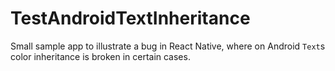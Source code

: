 # TestAndroidTextInheritance

Small sample app to illustrate a bug in React Native, where on Android `Text`s color inheritance is broken in certain cases.
